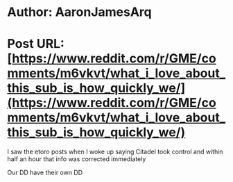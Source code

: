 # Author: AaronJamesArq
# Post URL: [https://www.reddit.com/r/GME/comments/m6vkvt/what_i_love_about_this_sub_is_how_quickly_we/](https://www.reddit.com/r/GME/comments/m6vkvt/what_i_love_about_this_sub_is_how_quickly_we/)


I saw the etoro posts when I woke up saying Citadel took control and within half an hour that info was corrected immediately

Our DD have their own DD